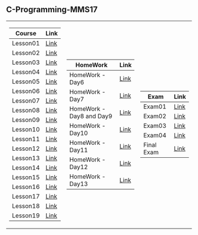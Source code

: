 <h2> C-Programming-MMS17 </h2>

<table>
<tr>
<td>

| **Course**                                                            | **Link**                                                   |
| --------------------------------------------------------------------- | ---------------------------------------------------------- |
| <a > Lesson01 </a>                         |<a href="https://github.com/Argatski/C-Programming-MMS17/tree/main/Lesson01-W1D1"> Link</a> |
| <a > Lesson02 </a>                         |<a href="https://github.com/Argatski/C-Programming-MMS17/tree/main/Lesson02-W1D2"> Link</a> |
| <a > Lesson03 </a>                         |<a href="https://github.com/Argatski/C-Programming-MMS17/tree/main/Lesson03-W1D3"> Link</a> |
| <a > Lesson04 </a>                         |<a href="https://github.com/Argatski/C-Programming-MMS17/tree/main/Lesson04-W1D4D5"> Link</a> |
| <a > Lesson05</a>                          |<a href="https://github.com/Argatski/C-Programming-MMS17/tree/main/Lesson05-W2D1"> Link</a>|
| <a > Lesson06 </a>                         |<a href="https://github.com/Argatski/C-Programming-MMS17/tree/main/Lesson06-W2D2"> Link</a> |
| <a > Lesson07 </a>                         |<a href="https://github.com/Argatski/C-Programming-MMS17/tree/main/Lesson07-W2D3"> Link</a> |
| <a > Lesson08 </a>                         |<a href="https://github.com/Argatski/C-Programming-MMS17/tree/main/Lesson08-W2D4"> Link</a> |
| <a > Lesson09 </a>                         |<a href="https://github.com/Argatski/C-Programming-MMS17/tree/main/Lesson09-W2D5"> Link</a> |
| <a > Lesson10 </a>                         |<a href="https://github.com/Argatski/C-Programming-MMS17/tree/main/Lesson10-W3D1"> Link</a> |
| <a > Lesson11 </a>                         |<a href="https://github.com/Argatski/C-Programming-MMS17/tree/main/Lesson11-W3D2"> Link</a> |
| <a > Lesson12 </a>                         |<a href="https://github.com/Argatski/C-Programming-MMS17/tree/main/Lesson12-W3D3"> Link</a> |
| <a > Lesson13 </a>                         |<a href="https://github.com/Argatski/C-Programming-MMS17/tree/main/Lesson13-W3D4"> Link</a> |
| <a > Lesson14 </a>                         |<a href="https://github.com/Argatski/C-Programming-MMS17/tree/main/Lesson14-W3D5"> Link</a> |
| <a > Lesson15 </a>                         |<a href="https://github.com/Argatski/C-Programming-MMS17/tree/main/Lesson15-W4D1D2"> Link</a> |
| <a > Lesson16 </a>                         |<a href="https://github.com/Argatski/C-Programming-MMS17/tree/main/Lesson16-W4D3"> Link</a> |
| <a > Lesson17 </a>                         |<a href="https://github.com/Argatski/C-Programming-MMS17/tree/main/Lesson17-W4D4"> Link</a> |
| <a > Lesson18 </a>                         |<a href="https://github.com/Argatski/C-Programming-MMS17/tree/main/Lesson18-W5D1"> Link</a> |
| <a > Lesson19 </a>                         |<a href="https://github.com/Argatski/C-Programming-MMS17/tree/main/Lesson19-W5D2"> Link</a> |
</td>
<td>

| **HomeWork**                                                                                  | **Link**                                                           |
| ------------------------------------------------------------------------------------------- | --------------------------------------------------------------- |
| <a> HomeWork - Day6 </a>                                    | <a href="https://github.com/Argatski/C-Programming-MMS17/tree/main/Lesson05/HomeWork"> Link </a> |
| <a> HomeWork - Day7 </a>                                    | <a href="https://github.com/Argatski/C-Programming-MMS17/tree/main/Lesson05/HomeWork"> Link </a> |
| <a> HomeWork - Day8 and Day9 </a>                           | <a href="https://github.com/Argatski/C-Programming-MMS17/tree/main/Lesson05/HomeWork"> Link </a> |
| <a> HomeWork - Day10 </a>                                   | <a href="https://github.com/Argatski/C-Programming-MMS17/tree/main/Lesson05/HomeWork"> Link </a> |
| <a> HomeWork - Day11 </a>                                   | <a href="https://github.com/Argatski/C-Programming-MMS17/tree/main/Lesson05/HomeWork"> Link </a> |
| <a> HomeWork - Day12 </a>                                   | <a href="https://github.com/Argatski/C-Programming-MMS17/tree/main/Lesson05/HomeWork"> Link </a> |
| <a> HomeWork - Day13 </a>                                   | <a href="https://github.com/Argatski/C-Programming-MMS17/tree/main/Lesson05/HomeWork"> Link </a> |

</td>

<td>

| **Exam**                                                                                  | **Link**                                                           |
| ------------------------------------------------------------------------------------------- | --------------------------------------------------------------- |
| <a> Exam01  </a>                                    | <a href="https://github.com/Argatski/C-Programming-MMS17/tree/main/Lesson05/HomeWork"> Link </a> |
| <a> Exam02  </a>                                    | <a href="https://github.com/Argatski/C-Programming-MMS17/tree/main/Lesson05/HomeWork"> Link </a> |
| <a> Exam03  </a>                                    | <a href="https://github.com/Argatski/C-Programming-MMS17/tree/main/Lesson05/HomeWork"> Link </a> |
| <a> Exam04  </a>                                    | <a href="https://github.com/Argatski/C-Programming-MMS17/tree/main/Lesson05/HomeWork"> Link </a> |
| <a> Final Exam </a>                                 | <a href="https://github.com/Argatski/C-Programming-MMS17/tree/main/Lesson05/HomeWork"> Link </a> |

</td>



